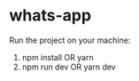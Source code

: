 # whats-app

Run the project on your machine:

1) npm install   OR   yarn
2) npm run dev   OR   yarn dev
